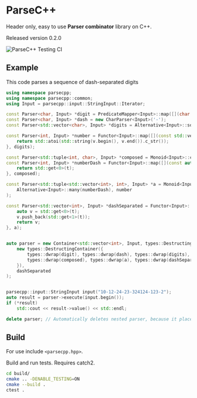 # ParseC++

Header only, easy to use **Parser combinator** library on C++.

Released version 0.2.0

![ParseC++ Testing CI](https://github.com/vorotynsky/ParseCpp/workflows/ParseC++%20Testing%20CI/badge.svg?branch=master)

## Example

This code parses a sequence of dash-separated digits

```cpp
using namespace parsecpp;
using namespace parsecpp::common;
using Input = parsecpp::input::StringInput::Iterator;

const Parser<char, Input> *digit = PredicateMapper<Input>::map([](char c) { return std::isdigit(c); }); 
const Parser<char, Input> *dash = new CharParser<Input>('-');
const Parser<std::vector<char>, Input> *digits = Alternative<Input>::some(digit);

const Parser<int, Input> *number = Functor<Input>::map([](const std::vector<char> &v) { 
    return std::atoi(std::string(v.begin(), v.end()).c_str());
}, digits);

const Parser<std::tuple<int, char>, Input> *composed = Monoid<Input>::compose(number, dash);
const Parser<int, Input> *numberDash = Functor<Input>::map([](const auto &t) {
    return std::get<0>(t);
}, composed);

const Parser<std::tuple<std::vector<int>, int>, Input> *a = Monoid<Input>::compose(
    Alternative<Input>::many(numberDash), number
);

const Parser<std::vector<int>, Input> *dashSeparated = Functor<Input>::map([](const auto &t) {
    auto v = std::get<0>(t);
    v.push_back(std::get<1>(t));
    return v;
}, a);


auto parser = new Container<std::vector<int>, Input, types::DestructingContainer>(
    new types::DestructingContainer({
        types::dwrap(digit), types::dwrap(dash), types::dwrap(digits), types::dwrap(number),
        types::dwrap(composed), types::dwrap(a), types::dwrap(dashSeparated)
    }),
    dashSeparated
);


parsecpp::input::StringInput input("10-12-24-23-324124-123-2");
auto result = parser->execute(input.begin());
if (*result)
    std::cout << result->value() << std::endl;

delete parser; // Automatically deletes nested parser, because it placed in container.

```

## Build

For use include `<parsecpp.hpp>`.

Build and run tests. Requires catch2.

```bash
cd build/
cmake .. -DENABLE_TESTING=ON
cmake --build .
ctest .
```
